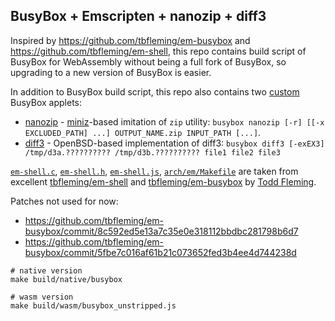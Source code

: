 ## BusyBox + Emscripten + nanozip + diff3

Inspired by https://github.com/tbfleming/em-busybox and https://github.com/tbfleming/em-shell, this repo contains build script of BusyBox for WebAssembly without being a full fork of BusyBox, so upgrading to a new version of BusyBox is easier.

In addition to BusyBox build script, this repo also contains two [custom](https://git.busybox.net/busybox/plain/docs/new-applet-HOWTO.txt) BusyBox applets:
- [nanozip](./nanozip.c) - [miniz](https://github.com/richgel999/miniz)-based imitation of `zip` utility: `busybox nanozip [-r] [[-x EXCLUDED_PATH] ...] OUTPUT_NAME.zip INPUT_PATH [...]`.
- [diff3](https://github.com/openbsd/src/blob/master/usr.bin/diff3/diff3prog.c) - OpenBSD-based implementation of diff3: `busybox diff3 [-exEX3] /tmp/d3a.?????????? /tmp/d3b.?????????? file1 file2 file3`

[`em-shell.c`](https://github.com/tbfleming/em-shell/blob/master/runtime/em-shell.c), [`em-shell.h`](https://github.com/tbfleming/em-shell/blob/master/runtime/em-shell.h), [`em-shell.js`](https://github.com/tbfleming/em-shell/blob/master/runtime/em-shell.js), [`arch/em/Makefile`](https://github.com/tbfleming/em-busybox/blob/master/arch/em/Makefile) are taken from excellent [tbfleming/em-shell](https://github.com/tbfleming/em-shell) and [tbfleming/em-busybox](https://github.com/tbfleming/em-shell) by [Todd Fleming](https://tbfleming.github.io/).

Patches not used for now:
- https://github.com/tbfleming/em-busybox/commit/8c592ed5e13a7c35e0e318112bbdbc281798b6d7
- https://github.com/tbfleming/em-busybox/commit/5fbe7c016af61b21c073652fed3b4ee4d744238d


```shell
# native version 
make build/native/busybox

# wasm version
make build/wasm/busybox_unstripped.js
```
